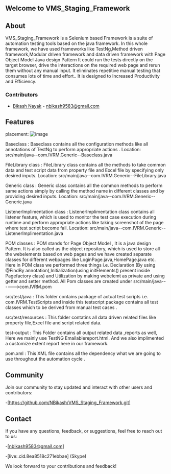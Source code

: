 ## Welcome to VMS_Staging_Framework

## About
VMS_Staging_Framework is a Selenium based Framework is a suite of automation testing tools based on the java framework.
In this whole framework, we have used frameworks like TestNg,Method driven framework,Modular driven framework and data driven framework with Page Object Model Java design Pattern 
It could run the tests directly on the target browser, drive the interactions on the required web page and rerun them without any manual input. It eliminates repetitive manual testing that consumes lots of time and effort..
It is designed to Increased Productivity and Efficiency.

### Contributors

- [Bikash Nayak](NBikash) - nbikash9583@gmail.com

## Features
placement:   ![image](https://github.com/NBikash/VMS_Staging_Framework/assets/142663912/bf29d78e-d27e-4a78-a5dd-0404e4fc4f36)

Baseclass : Baseclass contains all the configuration methods like all annotations of TestNg to perform appropriate actions .
            Location: src/main/java--com.IVRM.Generic--Baseclass.java

FileLibrary class : FileLibrary class contains all the methods to take common data and test script data from property file and Excel file by specifying only desired inputs.
            Location: src/main/java--com.IVRM.Generic--FileLibrary.java

Generic class : Generic class contains all the common methods to perform same actions simply by calling the method name in different classes and by providing desired inputs.
            Location: src/main/java--com.IVRM.Generic--Generic.java

ListenerImplimentation class : ListenerImplimentation class contains all listener feature, which is used to monitor the test case execution during runtime and perform appropriate 
                               actions like taking screenshot of the page where test script become fail. 
           Location: src/main/java--com.IVRM.Generic--ListenerImplimentation.java

POM classes : POM stands for Page Object Model , It is a java design Pattern. It is also called as the object repository, which is used to store all the webelements based on web pages and
              we have created separate classes for different webpages like LoginPage.java,HomePage.java etc. Here in POM class we performed three things 
              i.e. Declaration (By using @FindBy annotation),Initialization(using initElements() present inside Pagefactory class) and Utilization by making webelemt as private and using getter and 
              setter method. All Pom classes are created under src/main/java------>com.IVRM.pom

src/test/java : This folder contains package of actual test scripts i.e. com.IVRM.TestScripts and inside this testscript package contains all test classes which to be derived from manual test cases .

src/test/resources : This folder contatins all data driven related files like property file,Excel file and script related data.

test-output : This Folder contains all output related data ,reports as well, Here we mainly use TestNG Emailablereport.html. And we also implimented a customize extent report here in our framework.

pom.xml : This XML file contains all the dependency what we are going to use throughout the automation cycle .

## Community

Join our community to stay updated and interact with other users and contributors:

-[https://github.com/NBikash/VMS_Staging_Framework.git]

## Contact

If you have any questions, feedback, or suggestions, feel free to reach out to us:

-[nbikash9583@gmail.com]

-[live:.cid.8ea8518c271ebbae] (Skype)

We look forward to your contributions and feedback!
